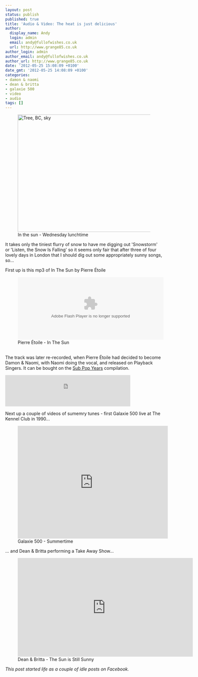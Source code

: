 ```yaml
---
layout: post
status: publish
published: true
title: 'Audio & Video: The heat is just delicious'
author:
  display_name: Andy
  login: admin
  email: andy@fullofwishes.co.uk
  url: http://www.grange85.co.uk
author_login: admin
author_email: andy@fullofwishes.co.uk
author_url: http://www.grange85.co.uk
date: '2012-05-25 15:08:09 +0100'
date_gmt: '2012-05-25 14:08:09 +0100'
categories:
- damon & naomi
- dean & britta
- galaxie 500
- video
- audio
tags: []
---
```

<p><figure class="caption aligncenter"><a href="http://www.flickr.com/photos/grange85/7255134114/" title="Tree, BC, sky by andyaldridge, on Flickr"><img src="http://farm8.staticflickr.com/7215/7255134114_021e815e1e.jpg" width="500" height="375" alt="Tree, BC, sky"></a><figcaption class="caption-text">In the sun - Wednesday lunchtime</figcaption></figure></p>
<p>It takes only the tiniest flurry of snow to have me digging out 'Snowstorm' or 'Listen, the Snow Is Falling' so it seems only fair that after three of four lovely days in London that I should dig out some appropriately sunny songs, so...</p>
<p>First up is this mp3 of In The Sun by Pierre &Eacute;toile<br />
<figure class="caption aligncenter"><embed src="https://www.box.com/embed/5vm07q9ml69puhj.swf" width="466" height="200" wmode="opaque" type="application/x-shockwave-flash" allowFullScreen="true" allowScriptAccess="always"><figcaption class="caption-text">Pierre &Eacute;toile - In The Sun</figcaption></figure><br />
The track was later re-recorded, when Pierre &Eacute;toile had decided to become Damon & Naomi, with Naomi doing the vocal, and released on Playback Singers. It can be bought on the <a href="http://damonandnaomi.bandcamp.com/album/the-sub-pop-years-1995-2002">Sub Pop Years</a> compilation.</p>
<p><iframe class="aligncenter" width="400" height="100" style="position: relative; display: block; width: 400px; height: 100px;" src="http://bandcamp.com/EmbeddedPlayer/v=2/track=983485843/size=venti/bgcol=FFFFFF/linkcol=4285BB/" allowtransparency="true" frameborder="0"><a href="http://damonandnaomi.bandcamp.com/track/in-the-sun">In the Sun by Damon & Naomi</a></iframe></p>
<p>Next up a couple of videos of sumemry tunes - first Galaxie 500 live at The Kennel Club in 1990...</p>
<p><figure class="caption aligncenter"><iframe class="aligncenter" width="480" height="360" src="http://www.youtube.com/embed/Zqjnf6sJoTo" frameborder="0" allowfullscreen></iframe><figcaption class="caption-text">Galaxie 500 - Summertime</figcaption></figure></p>
<p>... and Dean & Britta performing a Take Away Show...</p>
<p><figure class="caption aligncenter"><iframe width="560" height="315" src="http://www.youtube.com/embed/kWVtrqXZlFk" frameborder="0" allowfullscreen></iframe><figcaption class="caption-text">Dean & Britta - The Sun is Still Sunny</figcaption></figure></p>
<p><em>This post started life as a couple of idle posts on Facebook.</em></p>

